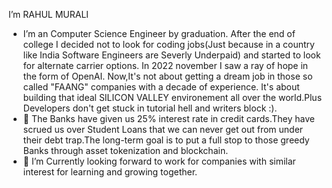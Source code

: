 I’m RAHUL MURALI
- I’m an Computer Science Engineer by graduation. After the end of college I decided not to look for coding jobs(Just because in a country like India Software Engineers are Severly Underpaid) and started to look for alternate carrier options. In 2022 november I saw a ray of hope in the form of OpenAI. Now,It's not about getting a dream job in those so called "FAANG" companies with a decade of experience. It's about building that ideal SILICON VALLEY environement all over the world.Plus Developers don't get stuck in tutorial hell and writers block :). 
- 🌱 The Banks have given us 25% interest rate in credit cards.They have scrued us over Student Loans that we can never get out from under their debt trap.The long-term goal is to put a full stop to those greedy Banks through asset tokenization and blockchain.
- 💞️ I’m Currently looking forward to work for companies with similar interest for learning and growing together.
